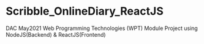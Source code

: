 # Scribble_OnlineDiary_ReactJS
DAC May2021 Web Programming Technologies (WPT) Module Project using NodeJS(Backend) &amp; ReactJS(Frontend)
